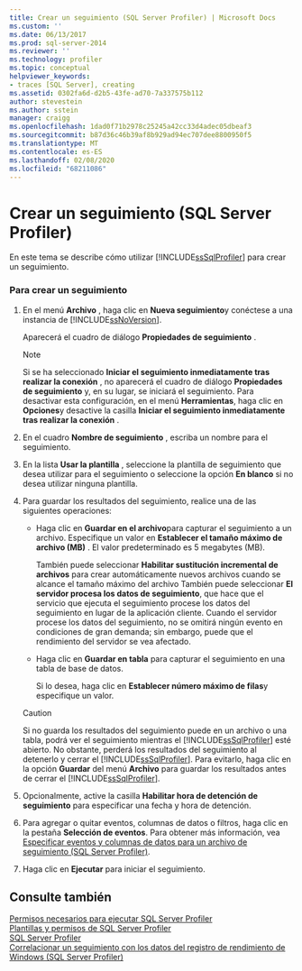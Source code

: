 ```yaml
---
title: Crear un seguimiento (SQL Server Profiler) | Microsoft Docs
ms.custom: ''
ms.date: 06/13/2017
ms.prod: sql-server-2014
ms.reviewer: ''
ms.technology: profiler
ms.topic: conceptual
helpviewer_keywords:
- traces [SQL Server], creating
ms.assetid: 0302fa6d-d2b5-43fe-ad70-7a337575b112
author: stevestein
ms.author: sstein
manager: craigg
ms.openlocfilehash: 1dad0f71b2978c25245a42cc33d4adec05dbeaf3
ms.sourcegitcommit: b87d36c46b39af8b929ad94ec707dee8800950f5
ms.translationtype: MT
ms.contentlocale: es-ES
ms.lasthandoff: 02/08/2020
ms.locfileid: "68211086"
---
```

# <a name="create-a-trace-sql-server-profiler"></a>Crear un seguimiento (SQL Server Profiler)
  En este tema se describe cómo utilizar [!INCLUDE[ssSqlProfiler](../../includes/sssqlprofiler-md.md)] para crear un seguimiento.  
  
### <a name="to-create-a-trace"></a>Para crear un seguimiento  
  
1.  En el menú **Archivo** , haga clic en **Nueva seguimiento**y conéctese a una instancia de [!INCLUDE[ssNoVersion](../../includes/ssnoversion-md.md)].  
  
     Aparecerá el cuadro de diálogo **Propiedades de seguimiento** .  
  
    > [!NOTE]  
    >  Si se ha seleccionado **Iniciar el seguimiento inmediatamente tras realizar la conexión** , no aparecerá el cuadro de diálogo **Propiedades de seguimiento** y, en su lugar, se iniciará el seguimiento. Para desactivar esta configuración, en el menú **Herramientas**, haga clic en **Opciones**y desactive la casilla **Iniciar el seguimiento inmediatamente tras realizar la conexión** .  
  
2.  En el cuadro **Nombre de seguimiento** , escriba un nombre para el seguimiento.  
  
3.  En la lista **Usar la plantilla** , seleccione la plantilla de seguimiento que desea utilizar para el seguimiento o seleccione la opción **En blanco** si no desea utilizar ninguna plantilla.  
  
4.  Para guardar los resultados del seguimiento, realice una de las siguientes operaciones:  
  
    -   Haga clic en **Guardar en el archivo**para capturar el seguimiento a un archivo. Especifique un valor en **Establecer el tamaño máximo de archivo (MB)** . El valor predeterminado es 5 megabytes (MB).  
  
         También puede seleccionar **Habilitar sustitución incremental de archivos** para crear automáticamente nuevos archivos cuando se alcance el tamaño máximo del archivo También puede seleccionar **El servidor procesa los datos de seguimiento**, que hace que el servicio que ejecuta el seguimiento procese los datos del seguimiento en lugar de la aplicación cliente. Cuando el servidor procese los datos del seguimiento, no se omitirá ningún evento en condiciones de gran demanda; sin embargo, puede que el rendimiento del servidor se vea afectado.  
  
    -   Haga clic en **Guardar en tabla** para capturar el seguimiento en una tabla de base de datos.  
  
         Si lo desea, haga clic en **Establecer número máximo de filas**y especifique un valor.  
  
    > [!CAUTION]  
    >  Si no guarda los resultados del seguimiento puede en un archivo o una tabla, podrá ver el seguimiento mientras el [!INCLUDE[ssSqlProfiler](../../includes/sssqlprofiler-md.md)] esté abierto. No obstante, perderá los resultados del seguimiento al detenerlo y cerrar el [!INCLUDE[ssSqlProfiler](../../includes/sssqlprofiler-md.md)]. Para evitarlo, haga clic en la opción **Guardar** del menú **Archivo** para guardar los resultados antes de cerrar el [!INCLUDE[ssSqlProfiler](../../includes/sssqlprofiler-md.md)].  
  
5.  Opcionalmente, active la casilla **Habilitar hora de detención de seguimiento** para especificar una fecha y hora de detención.  
  
6.  Para agregar o quitar eventos, columnas de datos o filtros, haga clic en la pestaña **Selección de eventos**. Para obtener más información, vea [Especificar eventos y columnas de datos para un archivo de seguimiento &#40;SQL Server Profiler&#41;](sql-server-profiler.md).  
  
7.  Haga clic en **Ejecutar** para iniciar el seguimiento.  
  
## <a name="see-also"></a>Consulte también  
 [Permisos necesarios para ejecutar SQL Server Profiler](permissions-required-to-run-sql-server-profiler.md)   
 [Plantillas y permisos de SQL Server Profiler](sql-server-profiler-templates-and-permissions.md)   
 [SQL Server Profiler](sql-server-profiler.md)   
 [Correlacionar un seguimiento con los datos del registro de rendimiento de Windows &#40;SQL Server Profiler&#41;](../../database-engine/correlate-a-trace-with-windows-performance-log-data-sql-server-profiler.md)  
  
  
